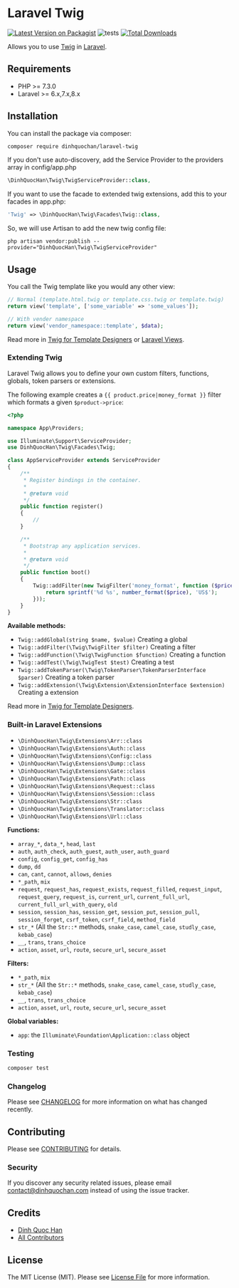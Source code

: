 # Laravel Twig

[![Latest Version on Packagist](https://img.shields.io/packagist/v/dinhquochan/laravel-twig.svg?style=flat-square)](https://packagist.org/packages/dinhquochan/laravel-twig)
![tests](https://github.com/dinhquochan/laravel-twig/workflows/tests/badge.svg)
[![Total Downloads](https://img.shields.io/packagist/dt/dinhquochan/laravel-twig.svg?style=flat-square)](https://packagist.org/packages/dinhquochan/laravel-twig)

Allows you to use [Twig](https://twig.symfony.com/) in [Laravel](https://laravel.com/).

## Requirements

- PHP >= 7.3.0
- Laravel >= 6.x,7.x,8.x

## Installation

You can install the package via composer:

```bash
composer require dinhquochan/laravel-twig
```

If you don't use auto-discovery, add the Service Provider to the providers array in config/app.php

```php
\DinhQuocHan\Twig\TwigServiceProvider::class,
```

If you want to use the facade to extended twig extensions, add this to your facades in app.php:

```php
'Twig' => \DinhQuocHan\Twig\Facades\Twig::class,
```
So, we will use Artisan to add the new twig config file:

```
php artisan vendor:publish --provider="DinhQuocHan\Twig\TwigServiceProvider"
```

## Usage

You call the Twig template like you would any other view:

```php
// Normal (template.html.twig or template.css.twig or template.twig)
return view('template', ['some_variable' => 'some_values']);

// With vender namespace
return view('vendor_namespace::template', $data);
```

Read more in [Twig for Template Designers](https://twig.symfony.com/doc/2.x/templates.html) or [Laravel Views](https://laravel.com/docs/5.7/views).

### Extending Twig

Laravel Twig allows you to define your own custom filters, functions, globals, token parsers or extensions.

The following example creates a `{{ product.price|money_format }}` filter which formats a given `$product->price`:

```php
<?php

namespace App\Providers;

use Illuminate\Support\ServiceProvider;
use DinhQuocHan\Twig\Facades\Twig;

class AppServiceProvider extends ServiceProvider
{
    /**
     * Register bindings in the container.
     *
     * @return void
     */
    public function register()
    {
        //
    }

    /**
     * Bootstrap any application services.
     *
     * @return void
     */
    public function boot()
    {
        Twig::addFilter(new TwigFilter('money_format', function ($price) {
            return sprintf('%d %s', number_format($price), 'US$');
        }));
    }
}
```

**Available methods:**

- `Twig::addGlobal(string $name, $value)` Creating a global
- `Twig::addFilter(\Twig\TwigFilter $filter)` Creating a filter
- `Twig::addFunction(\Twig\TwigFunction $function)` Creating a function
- `Twig::addTest(\Twig\TwigTest $test)` Creating a test
- `Twig::addTokenParser(\Twig\TokenParser\TokenParserInterface $parser)` Creating a token parser
- `Twig::addExtension(\Twig\Extension\ExtensionInterface $extension)` Creating a extension

Read more in [Twig for Template Designers](https://twig.symfony.com/doc/2.x/advanced.html).

### Built-in Laravel Extensions

- `\DinhQuocHan\Twig\Extensions\Arr::class`
- `\DinhQuocHan\Twig\Extensions\Auth::class`
- `\DinhQuocHan\Twig\Extensions\Config::class`
- `\DinhQuocHan\Twig\Extensions\Dump::class`
- `\DinhQuocHan\Twig\Extensions\Gate::class`
- `\DinhQuocHan\Twig\Extensions\Path::class`
- `\DinhQuocHan\Twig\Extensions\Request::class`
- `\DinhQuocHan\Twig\Extensions\Session::class`
- `\DinhQuocHan\Twig\Extensions\Str::class`
- `\DinhQuocHan\Twig\Extensions\Translator::class`
- `\DinhQuocHan\Twig\Extensions\Url::class`

**Functions:**

- `array_*`, `data_*`, `head`, `last`
- `auth`, `auth_check`, `auth_guest`, `auth_user`, `auth_guard`
- `config`, `config_get`, `config_has`
- `dump`, `dd`
- `can`, `cant`, `cannot`, `allows`, `denies`
- `*_path`, `mix`
- `request`, `request_has`,  `request_exists`, `request_filled`, `request_input`,  `request_query`,  `request_is`,  `current_url`,  `current_full_url`,  `current_full_url_with_query`, `old`
- `session`, `session_has`, `session_get`, `session_put`, `session_pull`, `session_forget`, `csrf_token`, `csrf_field`, `method_field`
- `str_*` (All the `Str::*` methods, `snake_case`, `camel_case`, `studly_case`, `kebab_case`)
- `__`, `trans`, `trans_choice`
- `action`, `asset`, `url`, `route`, `secure_url`, `secure_asset`

**Filters:**

- `*_path`, `mix`
- `str_*` (All the `Str::*` methods, `snake_case`, `camel_case`, `studly_case`, `kebab_case`)
- `__`, `trans`, `trans_choice`
- `action`, `asset`, `url`, `route`, `secure_url`, `secure_asset`

**Global variables:**
- `app`: the `Illuminate\Foundation\Application::class` object

### Testing

```bash
composer test
```

### Changelog

Please see [CHANGELOG](CHANGELOG.md) for more information on what has changed recently.

## Contributing

Please see [CONTRIBUTING](CONTRIBUTING.md) for details.

### Security

If you discover any security related issues, please email contact@dinhquochan.com instead of using the issue tracker.

## Credits

- [Dinh Quoc Han](https://github.com/dinhquochan)
- [All Contributors](../../contributors)

## License

The MIT License (MIT). Please see [License File](LICENSE.md) for more information.
